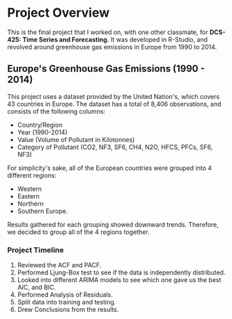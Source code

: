 # Project Overview

This is the final project that I worked on, with one other classmate, for **DCS-425: Time Series and Forecasting.** It was developed in R-Studio, and revolved around greenhouse gas emissions in Europe from 1990 to 2014.

## Europe's Greenhouse Gas Emissions (1990 - 2014)

This project uses a dataset provided by the United Nation's, which covers 43 countries in Europe. The dataset has a total of 8,406 observations, and consists of the following columns: 

* Country/Region
* Year (1990-2014)
* Value (Volume of Pollutant in Kilotonnes)
* Category of Pollutant (CO2, NF3, SF6, CH4, N2O, HFCS, PFCs, SF6, NF3)

For simplicity's sake, all of the European countries were grouped into 4 different regions: 

* Western
* Eastern
* Northern
* Southern Europe. 

Results gathered for each grouping showed downward trends. Therefore, we decided to group all of the 4 regions together. 

### Project Timeline

1. Reviewed the ACF and PACF.
2. Performed Ljung-Box test to see if the data is independently distributed.
3. Looked into different ARIMA models to see which one gave us the best AIC, and BIC.
4. Performed Analysis of Residuals.
5. Split data into training and testing.
6. Drew Conclusions from the results.

